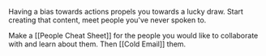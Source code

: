 Having a bias towards actions propels you towards a lucky draw. Start creating that content, meet people you've never spoken to. 

Make a [[People Cheat Sheet]] for the people you would like to collaborate with and learn about them. Then [[Cold Email]] them. 